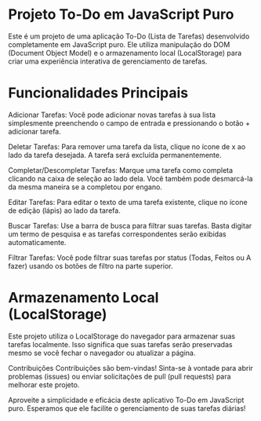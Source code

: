 
# Projeto To-Do em JavaScript Puro

Este é um projeto de uma aplicação To-Do (Lista de Tarefas) desenvolvido completamente em JavaScript puro. Ele utiliza manipulação do DOM (Document Object Model) e o armazenamento local (LocalStorage) para criar uma experiência interativa de gerenciamento de tarefas.

# Funcionalidades Principais

Adicionar Tarefas: Você pode adicionar novas tarefas à sua lista simplesmente preenchendo o campo de entrada e pressionando o botão + adicionar tarefa.

Deletar Tarefas: Para remover uma tarefa da lista, clique no ícone de x ao lado da tarefa desejada. A tarefa será excluída permanentemente.

Completar/Descompletar Tarefas: Marque uma tarefa como completa clicando na caixa de seleção ao lado dela. Você também pode desmarcá-la da mesma maneira se a completou por engano.

Editar Tarefas: Para editar o texto de uma tarefa existente, clique no ícone de edição (lápis) ao lado da tarefa.

Buscar Tarefas: Use a barra de busca para filtrar suas tarefas. Basta digitar um termo de pesquisa e as tarefas correspondentes serão exibidas automaticamente.

Filtrar Tarefas: Você pode filtrar suas tarefas por status (Todas, Feitos ou A fazer) usando os botões de filtro na parte superior.


# Armazenamento Local (LocalStorage)

Este projeto utiliza o LocalStorage do navegador para armazenar suas tarefas localmente. Isso significa que suas tarefas serão preservadas mesmo se você fechar o navegador ou atualizar a página.

Contribuições
Contribuições são bem-vindas! Sinta-se à vontade para abrir problemas (issues) ou enviar solicitações de pull (pull requests) para melhorar este projeto.

Aproveite a simplicidade e eficácia deste aplicativo To-Do em JavaScript puro. Esperamos que ele facilite o gerenciamento de suas tarefas diárias!
